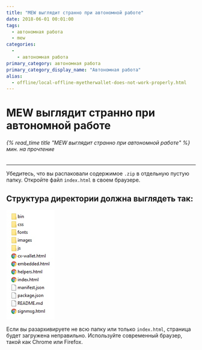```yaml
---
title: "MEW выглядит странно при автономной работе"
date: 2018-06-01 00:01:00
tags:
  - автономная работа
  - mew
categories:
  - 
    - автономная работа
primary_category: автономная работа
primary_category_display_name: "Автономная работа"
alias:
  - offline/local-offline-myetherwallet-does-not-work-properly.html
---
```


# __MEW выглядит странно при автономной работе__
###### {% read_time title "MEW выглядит странно при автономной работе" %} мин. на прочтение
***

Убедитесь, что вы распаковали содержимое `.zip` в отдельную пустую папку. Откройте файл `index.html` в своем браузере.



## __Структура директории должна выглядеть так:__



<img src="/images/posts/offline/Wb08Tm3.jpg" width="" />



Если вы разархивируете не всю папку или только `index.html`, страница будет загружена неправильно. Используйте современный браузер, такой как Chrome или Firefox.
